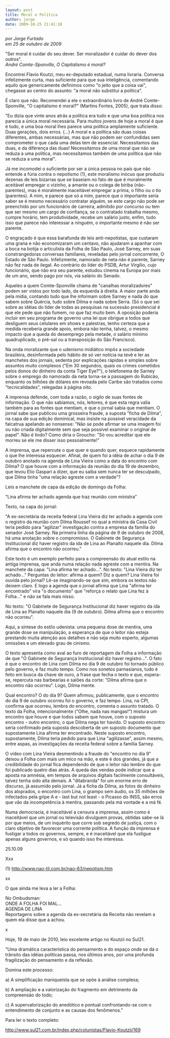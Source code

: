 ```yaml
---
layout: post
title: Moral e Política
author: jorge
date: 2009-10-25 21:41:18
---
```

*por Jorge Furtado*\
*em 25 de outubro de 2009*

"Ser moral é cuidar do seu dever. Ser moralizador é cuidar do dever dos outros".\
*André Comte-Sponville, O Capitalismo é moral?*

Encontrei Flavio Koutzi, meu ex-deputado estadual, numa livraria. Conversa infelizmente curta, mas suficiente para que sua inteligência, comentando aquilo que genericamente definimos como "o jeito que a coisa vai", chegasse ao centro do assunto: "a moral não substitui a política".

É claro que não. Recomendei a ele o extraordinário livro de André Comte-Sponville, "O capitalismo é moral?" (Martins Fontes, 2005), que trata disso:

"Eu dizia que vinte anos atrás a política era tudo e que uma boa política nos parecia a única moral necessária. Para muitos jovens de hoje a moral é que é tudo, e uma boa moral lhes parece uma política amplamente suficiente. Duas gerações, dois erros. (...) A moral e a política são duas coisas diferentes, ambas necessárias, mas que não podem ser confundidas sem comprometer o que cada uma delas tem de essencial. Necessitamos das duas, e da diferença das duas! Necessitamos de uma moral que não se reduza a uma política, mas necessitamos também de uma política que não se reduza a uma moral".

Já me incomodei o suficiente por ser a única pessoa no país que não entende a fúria contra o nepotismo (1), este moralismo inócuo que produziu dezenas de leis bizarras que se baseiam no fato de que é moralmente aceitável empregar o vizinho, a amante ou o colega de biriba (não-parentes), mas é moralmente inaceitável empregar a prima, o filho ou o tio (parentes). A mim, e parece que só a mim, parece que o importante seria saber se é mesmo necessário contratar alguém, se este cargo não pode ser preenchido por um funcionário de carreira, admitido por concurso ou tem que ser mesmo um cargo de confiança, se o contratado trabalha mesmo, cumpre horário, tem produtividade, recebe um salário justo, enfim, tudo isso que parece não interessar a ninguém, o importante mesmo é não ser parente.

O engraçado é que essa barafunda de leis anti-nepotistas, que custaram uma grana e não economizaram um centavo, não ajudaram a apanhar com a boca na botija o articulista da Folha de São Paulo, José Sarney, em suas constrangedoras conversas familiares, reveladas pelo jornal concorrente, O Estado de São Paulo. Infelizmente, namorado de neta não é parente, Sarney não fez nada de ilegal. Ao contrário do líder do PSDB, Artur Virgílio, cujo funcionário, que não era seu parente, estudou cinema na Europa por mais de um ano, sendo pago por nós, via salário do Senado.

Aqueles a quem Comte-Sponville chama de "canalhas moralizadores" podem ser vistos por todo lado, da esquerda à direita. A maior parte anda pela mídia, contando tudo que lhe informam sobre Sarney e nada do que sabem sobre Quércia, tudo sobre Dilma e nada sobre Serra. (Só o que sei sobre as idéias do líder de todas as pesquisas na sucessão presidencial é que ele pede que não fumem, no que faz muito bem. A oposição poderia incluir em seu programa de governo uma lei que obrigue a todos que desliguem seus celulares em shows e palestras, tenho certeza que a medida receberia grande apoio, embora não tenha, talvez, o mesmo impacto que a queda do desemprego pela metade, o salário mínimo quadruplicado, o pré-sal ou a transposição do São Francisco).

Na onda moralizante que o udenismo midiático impôs a sociedade brasileira, desinformada pelo hábito de só ver notícia na tevê e ler as manchetes dos jornais, sedenta por explicações rápidas e simples sobre assuntos muito complexos ("Em 30 segundos, quais os crimes cometidos pelos donos do dinheiro da conta Tiger Eye?"), o telefonema de Sarney sobre o emprego do namorado da neta torna-se a passagem do Rubicão, enquanto os bilhões de dólares em revoada pelo Caribe são tratados como "tecnicalidades", relegadas à página oito.

A imprensa defende, com toda a razão, o sigilo de suas fontes de informação. O que não sabíamos, nós, leitores, é que esta regra valia também para as fontes que mentiam, e que o jornal sabia que mentiam. O jornal sabe que publicou uma grosseira fraude, a suposta "ficha de Dilma", na capa de sua edição dominical, mas insiste na possível veracidade da falcatrua apelando ao nonsense: "Não se pode afirmar se uma imagem foi ou não criada digitalmente sem que seja possível examinar o original de papel". Não é lindo? Como diria o Groucho: "Só vou acreditar que ele morreu se ele me disser isso pessoalmente!"

A imprensa, que repercute o que quer e quando quer, esquece rapidamente o que lhe interessa esquecer. Afinal, de quem foi a idéia de achar o dia 9 de outubro anotado na agenda de Lina Vieira como a data do encontro com Dilma? O que houve com a informação da reunião do dia 19 de dezembro, que levou Elio Gaspari a dizer, que eu saiba sem nunca ter se desculpado, que Dilma tinha "uma relação agreste com a verdade"?

Leio a manchete de capa da edição de domingo da Folha:

"Lina afirma ter achado agenda que traz reunião com ministra"

Texto, na capa do jornal:

"A ex-secretária da receita federal Lina Vieira diz ter achado a agenda com o registro da reunião com Dilma Roussef no qual a ministra da Casa Civil teria pedido para "agilizar" investigação contra a empresa da família do senador José Sarney. Na primeira linha da página de 9 de outubro de 2008, há uma anotação sobre o compromisso. O Gabinete de Segurança Institucional diz haver registro da ida de Lina ao Planalto naquele dia. Dilma afirma que o encontro não ocorreu."

Este texto é um exemplo perfeito para a compreensão do atual estilo na antiga imprensa, que anda numa relação nada agreste com a mentira. Na manchete da capa: "Lina afirma ter achado...". No texto: "Lina Vieira diz ter achado..." Perguntas do leitor: afirma a quem? Diz a quem? Lina Vieira foi ouvida pelo jornal? Lê-se imaginando-se que sim, embora os textos não deixem claro. E logo a agenda que o jornal afirma que Lina "afirma ter encontrado" vira "o documento" que "reforça o relato que Lina fez à Folha..." e não se fala mais nisso.

No texto: "O Gabinete de Segurança Institucional diz haver registro da ida de Lina ao Planalto naquele dia (9 de outubro). Dilma afirma que o encontro não ocorreu".

Aqui, a síntese do estilo udenista: uma pequena dose de mentira, uma grande dose se manipulação, a esperança de que o leitor não esteja prestando muita atenção aos detalhes e não seja muito esperto, algumas omissões e um elevado grau de cinismo.

O texto apresenta como aval ao furo de reportagem da Folha a informação de que "O Gabinete de Segurança Institucional diz haver registro...". O fato é que o encontro de Lina com Dilma no dia 9 de outubro foi tornado público pelo governo, e faz muito tempo. Como nos sonetos parnasianos, tudo é feito em busca da chave de ouro, a frase que fecha o texto e que, espera-se, repercuta nas barbearias e salões da corte: "Dilma afirma que o encontro não ocorreu". Logo, Dilma mente.

Qual encontro? O do dia 9? Quem afirmou, publicamente, que o encontro do dia 9 de outubro ocorreu foi o governo, e faz tempo. Lina, na CPI, confirma que ocorreu, lembra do encontro, comenta o assunto tratado. O texto da Folha, intencionalmente ("Olhe, nada nas mangas!") mistura um encontro que houve e que todos sabem que houve, com o suposto encontro - outro encontro, o que Dilma nega ter havido. O suposto encontro seria confirmado pela suposta descoberta de um suposto documento que supostamente Lina afirma ter encontrado. Neste suposto encontro, supostamente, Dilma teria pedido para que Lina "agilizasse", assim mesmo, entre aspas, as investigações da receita federal sobre a família Sarney.

O vídeo com Lina Vieira desmentindo a fraude do "encontro no dia 9" deixou a Folha com mais um mico na mão, e este é dos grandes, já que a credibilidade do jornal fica dependendo de que o leitor não lembre do que foi publicado quatro dias atrás. A queda das vendas pode indicar que a aposta na amnésia, em tempos de arquivos digitais facilmente consultáveis, talvez tenha sido alta demais. A "ditabranda" foi um enorme erro de discurso, já assumido pelo jornal. Já a ficha da Dilma, as fotos do dinheiro dos aloprados, o encontro com Lina, o grampo sem áudio, os 35 milhões de infectados pela gripe A e - last but not least - o Picasso do INSS, são erros que vão da incompetência à mentira, passando pela má vontade e a má fé.

Numa democracia, é inaceitável a censura a imprensa, assim como é inaceitável que um jornal ou televisão divulguem provas, obtidas sabe-se lá por que meios, de um inquérito que corre sob segredo de justiça, com o claro objetivo de favorecer uma corrente política. A função da imprensa é fustigar a todos os governos, sempre, e é inaceitável que ela fustigue apenas alguns governos, e só quando isso lhe interessa.

25.10.09

Xxx

(1) <http://www.nao-til.com.br/nao-63/nepotism.htm>

xx

O que ainda me leva a ler a Folha:

No Ombudsman:\
ONDE A FOLHA FOI MAL...\
AGENDA DE LINA\
Reportagens sobre a agenda da ex-secretária da Receita não revelam a quem ela disse que a achou.

x

Hoje, 19 de maio de 2010, leio excelente artigo no Koutzii no Sul21.

"Uma dramática característica do pensamento e do espaço onde se dá o trânsito das idéias políticas passa, nos últimos anos, por uma profunda fragilização do pensamento e da reflexão.

Domina este processo:

a) A simplificação maniqueísta que se opõe à análise complexa;

b) A ampliação e a valorização do fragmento em detrimento da compreensão do todo;

c) A supervalorização do anedótico e pontual confrontando-se com o entendimento de conjunto e as causas dos fenômenos."

Para ler o texto completo:

<http://www.sul21.com.br/index.php/colunistas/Flavio-Koutzii/169>